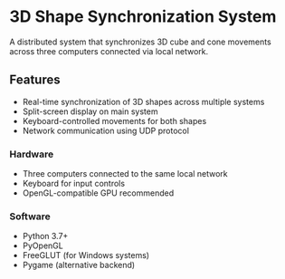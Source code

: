 # 3D Shape Synchronization System
A distributed system that synchronizes 3D cube and cone movements across three computers connected via local network.
## Features
- Real-time synchronization of 3D shapes across multiple systems
- Split-screen display on main system
- Keyboard-controlled movements for both shapes
- Network communication using UDP protocol
### Hardware
- Three computers connected to the same local network
- Keyboard for input controls
- OpenGL-compatible GPU recommended
### Software
- Python 3.7+
- PyOpenGL
- FreeGLUT (for Windows systems)
- Pygame (alternative backend)

